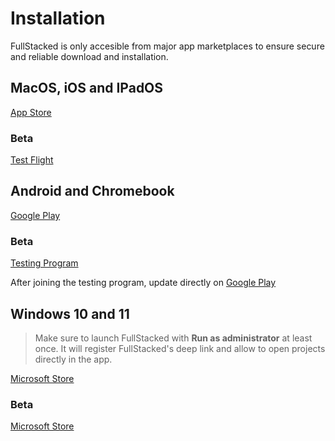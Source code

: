# Installation

FullStacked is only accesible from major app marketplaces to ensure secure and reliable download and installation.

## MacOS, iOS and IPadOS

[App Store](https://apps.apple.com/ca/app/fullstacked/id6477835950)

### Beta

[Test Flight](https://testflight.apple.com/join/f1gnTHVm)

## Android and Chromebook

[Google Play](https://play.google.com/store/apps/details?id=org.fullstacked.editor)

### Beta

[Testing Program](https://play.google.com/apps/testing/org.fullstacked.editor)

After joining the testing program, update directly on [Google Play](https://play.google.com/store/apps/details?id=org.fullstacked.editor)

## Windows 10 and 11

> Make sure to launch FullStacked with **Run as administrator** at least once. It will register FullStacked's deep link and allow to open projects directly in the app.

[Microsoft Store](https://apps.microsoft.com/detail/9p987qm508vc)

### Beta

[Microsoft Store](https://apps.microsoft.com/detail/9n9bcqswwz79)
